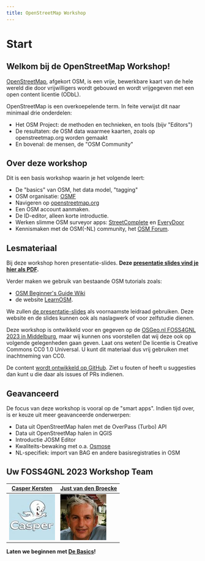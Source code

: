 ```yaml
---
title: OpenStreetMap Workshop
---
```

 
# Start

## Welkom bij de OpenStreetMap Workshop!

[OpenStreetMap](https://openstreetmap.org), 
afgekort OSM, is een vrije, bewerkbare kaart van de hele wereld die 
door vrijwilligers wordt gebouwd en wordt vrijgegeven 
met een open content licentie (ODbL).

OpenStreetMap is een overkoepelende term. 
In feite verwijst dit naar minimaal drie onderdelen:

* Het OSM Project: de methoden en technieken, en tools (bijv "Editors")
* De resultaten: de OSM data waarmee kaarten, zoals op openstreetmap.org worden gemaakt
* En bovenal: de mensen, de "OSM Community"

## Over deze workshop

Dit is een basis workshop waarin je het volgende leert: 

* De "basics" van OSM, het data model, "tagging"
* OSM organisatie: [OSMF](https://wiki.osmfoundation.org/wiki/Main_Page)
* Navigeren op [openstreetmap.org](https://openstreetmap.org)
* Een OSM account aanmaken.
* De ID-editor, alleen korte introductie.
* Werken slimme OSM surveyor apps: [StreetComplete](https://streetcomplete.app/?lang=nl) en [EveryDoor](https://every-door.app/)
* Kennismaken met de OSM(-NL) community, het [OSM Forum](https://community.openstreetmap.org/).
 

## Lesmateriaal

Bij deze workshop horen presentatie-slides. 
**Deze [presentatie slides vind je hier als PDF](assets/presentations/osm-workshop-foss4gnl-2023.pdf).**

Verder maken we gebruik van bestaande OSM tutorials zoals:

* [OSM Beginner's Guide Wiki](https://wiki.openstreetmap.org/wiki/Beginners%27_guide)
* de website [LearnOSM](https://learnosm.org/nl_NL/).

We zullen [de presentatie-slides]((assets/presentations/osm-workshop-foss4gnl-2023.pdf)) als voornaamste leidraad gebruiken. 
Deze website en de slides kunnen ook als naslagwerk of voor zelfstudie dienen.

Deze workshop is ontwikkeld voor en gegeven op de [OSGeo.nl FOSS4GNL 2023 in Middelburg](https://foss4g.nl), maar
wij kunnen ons voorstellen dat wij deze ook op volgende gelegenheden gaan geven. Laat ons weten!
De licentie is Creative Commons  CC0 1.0 Universal. U kunt dit materiaal dus vrij gebruiken met inachtneming van CC0.

De content [wordt ontwikkeld op GitHub](https://github.com/osgeonl/osmws.osgeo.nl). 
Ziet u fouten of heeft u suggesties dan kunt u die daar als issues of PRs indienen.

## Geavanceerd

De focus van deze workshop is vooral op de "smart apps". 
Indien tijd over, is er keuze uit meer geavanceerde onderwerpen:

* Data uit OpenStreetMap halen met de OverPass (Turbo) API
* Data uit OpenStreetMap halen in QGIS
* Introductie JOSM Editor
* Kwaliteits-bewaking met o.a. [Osmose](https://wiki.openstreetmap.org/wiki/Osmose)
* NL-specifiek: import van BAG en andere basisregistraties in OSM

## Uw FOSS4GNL 2023 Workshop Team

|[Casper Kersten](https://www.hdyc.neis-one.org/?Friendly_Ghost)| [Just van den Broecke](https://www.openstreetmap.org/user/justb)  |
|---|---|
|![A](assets/images/casper_kersten.jpg) | ![B](assets/images/just_broecke.jpg)  |


**Laten we beginnen met [De Basics](intro.md)!**
